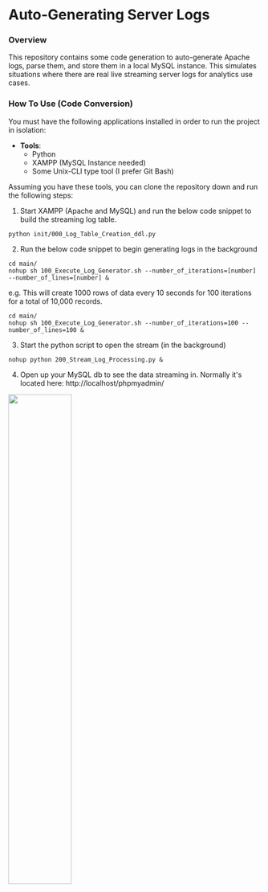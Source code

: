 # Auto-Generating Server Logs

### Overview

This repository contains some code generation to auto-generate Apache logs, parse them, and store them in a local MySQL instance. This simulates situations where there are real live streaming server logs for analytics use cases.

### How To Use (Code Conversion)

You must have the following applications installed in order to run the project in isolation:

* **Tools**:
    * Python
    * XAMPP (MySQL Instance needed)
    * Some Unix-CLI type tool (I prefer Git Bash)

Assuming you have these tools, you can clone the repository down and run the following steps:

1. Start XAMPP (Apache and MySQL) and run the below code snippet to build the streaming log table.

```
python init/000_Log_Table_Creation_ddl.py
```

2. Run the below code snippet to begin generating logs in the background

```
cd main/
nohup sh 100_Execute_Log_Generator.sh --number_of_iterations=[number]  --number_of_lines=[number] &
```

e.g. This will create 1000 rows of data every 10 seconds for 100 iterations for a total of 10,000 records.

```
cd main/
nohup sh 100_Execute_Log_Generator.sh --number_of_iterations=100 --number_of_lines=100 &
```

3. Start the python script to open the stream (in the background)

```
nohup python 200_Stream_Log_Processing.py &
```

4. Open up your MySQL db to see the data streaming in. Normally it's located here: http://localhost/phpmyadmin/

<img src="https://i.imgur.com/53HZDq8.png" style="width:50%;height=50%"></img>